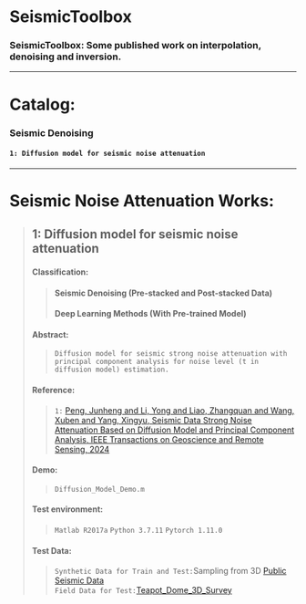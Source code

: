 # SeismicToolbox
### SeismicToolbox: Some published work on interpolation, denoising and inversion.   

---
# Catalog:
### Seismic Denoising
#### ```1: Diffusion model for seismic noise attenuation```

---
# Seismic Noise Attenuation Works:  
>## 1: Diffusion model for seismic noise attenuation
>#### Classification:
>>#### Seismic Denoising (Pre-stacked and Post-stacked Data) 
>>#### Deep Learning Methods (With Pre-trained Model)
>#### Abstract: 
>>```Diffusion model for seismic strong noise attenuation with principal component analysis for noise level (t in diffusion model) estimation.```
>#### Reference:
>>```1:``` [Peng, Junheng and Li, Yong and Liao, Zhangquan and Wang, Xuben and Yang, Xingyu, Seismic Data Strong Noise Attenuation Based on Diffusion Model and Principal Component Analysis, IEEE Transactions on Geoscience and Remote Sensing, 2024](https://ieeexplore.ieee.org/abstract/document/10409237)
>#### Demo:
>>```Diffusion_Model_Demo.m```
>#### Test environment:  
>>```Matlab R2017a```
>>```Python 3.7.11``` 
>>```Pytorch 1.11.0 ```
>#### Test Data:
>>```Synthetic Data for Train and Test:```Sampling from 3D [Public Seismic Data](https://github.com/xinwucwp/faultSeg)  
>>```Field Data for Test:```[Teapot_Dome_3D_Survey](https://wiki.seg.org/wiki/Teapot_dome_3D_survey)
